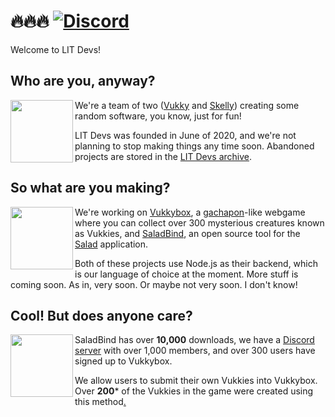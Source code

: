 # 🔥🔥🔥 [![Discord](https://img.shields.io/discord/868937321402204220?color=5865f2&label=chat&logo=discord&logoColor=7289da)](https://discord.gg/litdevs)
Welcome to LIT Devs!

## Who are you, anyway?
<img align="left" height="100" src="https://raw.githubusercontent.com/Vukkyy/vukmoji/master/emojis/static/vukkyconfused.png">

We're a team of two ([Vukky](https://sus.omg.lol) and [Skelly](https://profile.omg.lol/null)) creating some random software, you know, just for fun!

LIT Devs was founded in June of 2020, and we're not planning to stop making things any time soon. Abandoned projects are stored in the [LIT Devs archive](https://github.com/LITdevs-archive).

## So what are you making?
<img align="left" width="100" height="100" src="https://raw.githubusercontent.com/Vukkyy/vukmoji/master/emojis/static/vukkyminer.png">

We're working on [Vukkybox](https://vukkybox.com), a [gachapon](https://en.wikipedia.org/wiki/Gashapon)-like webgame where you can collect over 300 mysterious creatures known as Vukkies, and [SaladBind](https://github.com/vukkyltd/saladbind), an open source tool for the [Salad](https://salad.com) application.

Both of these projects use Node.js as their backend, which is our language of choice at the moment. More stuff is coming soon. As in, very soon. Or maybe not very soon. I don't know!

## Cool! But does anyone care?
<img align="left" width="100" height="100" src="https://raw.githubusercontent.com/Vukkyy/vukmoji/master/emojis/static/vukkyhappy.png">

SaladBind has over **10,000** downloads, we have a [Discord server](https://discord.gg/litdevs) with over 1,000 members, and over 300 users have signed up to Vukkybox.

We allow users to submit their own Vukkies into Vukkybox. Over **200**\* of the Vukkies in the game were created using this method[.](https://vukkybox.com/crash)
